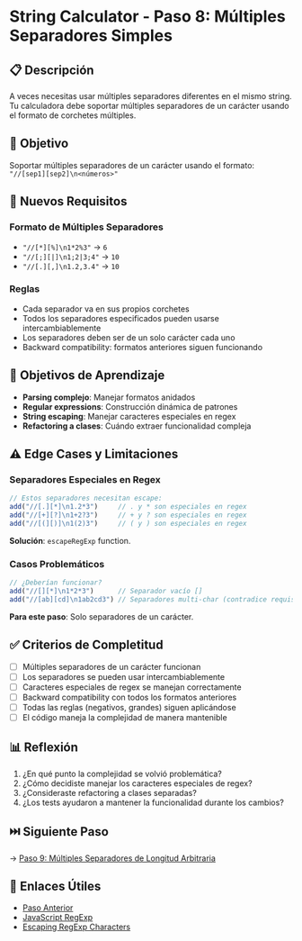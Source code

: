 # String Calculator - Paso 8: Múltiples Separadores Simples

## 📋 Descripción

A veces necesitas usar múltiples separadores diferentes en el mismo string. Tu calculadora debe soportar múltiples separadores de un carácter usando el formato de corchetes múltiples.

## 🎯 Objetivo

Soportar múltiples separadores de un carácter usando el formato: `"//[sep1][sep2]\n<números>"`

## 📝 Nuevos Requisitos

### Formato de Múltiples Separadores
- `"//[*][%]\n1*2%3"` → `6`
- `"//[;][|]\n1;2|3;4"` → `10`
- `"//[.][,]\n1.2,3.4"` → `10`

### Reglas
- Cada separador va en sus propios corchetes
- Todos los separadores especificados pueden usarse intercambiablemente
- Los separadores deben ser de un solo carácter cada uno
- Backward compatibility: formatos anteriores siguen funcionando

## 🎯 Objetivos de Aprendizaje

- **Parsing complejo**: Manejar formatos anidados
- **Regular expressions**: Construcción dinámica de patrones
- **String escaping**: Manejar caracteres especiales en regex
- **Refactoring a clases**: Cuándo extraer funcionalidad compleja

## ⚠️ Edge Cases y Limitaciones

### Separadores Especiales en Regex
```typescript
// Estos separadores necesitan escape:
add("//[.][*]\n1.2*3")     // . y * son especiales en regex
add("//[+][?]\n1+2?3")     // + y ? son especiales en regex
add("//[(][)]\n1(2)3")     // ( y ) son especiales en regex
```

**Solución**: `escapeRegExp` function.

### Casos Problemáticos
```typescript
// ¿Deberían funcionar?
add("//[][*]\n1*2*3")      // Separador vacío []
add("//[ab][cd]\n1ab2cd3") // Separadores multi-char (contradice requisitos)
```

**Para este paso**: Solo separadores de un carácter.

## ✅ Criterios de Completitud

- [ ] Múltiples separadores de un carácter funcionan
- [ ] Los separadores se pueden usar intercambiablemente
- [ ] Caracteres especiales de regex se manejan correctamente
- [ ] Backward compatibility con todos los formatos anteriores
- [ ] Todas las reglas (negativos, grandes) siguen aplicándose
- [ ] El código maneja la complejidad de manera mantenible

## 📊 Reflexión

1. ¿En qué punto la complejidad se volvió problemática?
2. ¿Cómo decidiste manejar los caracteres especiales de regex?
3. ¿Consideraste refactoring a clases separadas?
4. ¿Los tests ayudaron a mantener la funcionalidad durante los cambios?

## ⏭️ Siguiente Paso

→ [Paso 9: Múltiples Separadores de Longitud Arbitraria](./step-9.md)

## 🔗 Enlaces Útiles

- [Paso Anterior](./step-7.md)
- [JavaScript RegExp](https://developer.mozilla.org/es/docs/Web/JavaScript/Reference/Global_Objects/RegExp)
- [Escaping RegExp Characters](https://developer.mozilla.org/es/docs/Web/JavaScript/Guide/Regular_Expressions#escaping)
